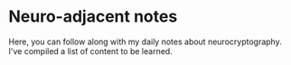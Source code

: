 # Neuro-adjacent notes
Here, you can follow along with my daily notes about neurocryptography. I've compiled a list of content to be learned.
